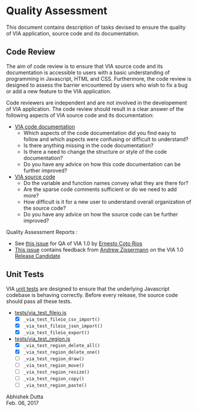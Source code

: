 Quality Assessment
==================
This document contains description of tasks devised to ensure the quality of 
VIA application, source code and its documentation.

Code Review
-----------
The aim of code review is to ensure that VIA source code and its documentation 
is accessible to users with a basic understanding of programming in Javascript, 
HTML and CSS. Furthermore, the code review is designed to assess the barrier 
encountered by users who wish to fix a bug or add a new feature to the VIA 
application.

Code reviewers are independent and are not involved in the developement of VIA 
application. The code review should result in a clear answer of the following 
aspects of VIA source code and its documentation:

 * [VIA code documentation](https://gitlab.com/vgg/via/blob/develop/CodeDoc.md) 
   * Which aspects of the code documentation did you find easy to follow and 
which aspects were confusing or difficult to understand?
   * Is there anything missing in the code documentation?
   * Is there a need to change the structure or style of the code documentation?
   * Do you have any advice on how this code documentation can be further improved?
 * [VIA source code](https://gitlab.com/vgg/via/tree/develop)
   * Do the variable and function names convey what they are there for?
   * Are the sparse code comments sufficient or do we need to add more?
   * How difficult is it for a new user to understand overall organization of 
the source code?
   * Do you have any advice on how the source code can be further improved?


Quality Assessment Reports :
 * See [this issue](https://gitlab.com/vgg/via/issues/54) for QA of VIA 1.0 by [Ernesto Coto Rios](ernesto.cotorios@eng.ox.ac.uk)
 * [This issue](https://gitlab.com/vgg/via/issues/58) contains feedback from [Andrew Zissermann](az@robots.ox.ac.uk) on the VIA 1.0 [Release Candidate](https://gitlab.com/vgg/via/commit/0eda7169e7bf2a55e859c20f5c4ead35da2624da)

 
Unit Tests
----------
VIA [unit tests](https://gitlab.com/vgg/via/tree/develop/tests) are designed to 
ensure that the underlying Javascript codebase is behaving correctly. Before 
every release, the source code should pass all these tests.
 * [tests/via_test_fileio.js](tests/via_test_fileio.js)
   * [x] `_via_test_fileio_csv_import()`
   * [x] `_via_test_fileio_json_import()`
   * [x] `_via_test_fileio_export()`
 * [tests/via_test_region.js](tests/via_test_region.js)
   * [x] `_via_test_region_delete_all()`
   * [x] `_via_test_region_delete_one()`
   * [ ] `_via_test_region_draw()`
   * [ ] `_via_test_region_move()`
   * [ ] `_via_test_region_resize()`
   * [ ] `_via_test_region_copy()`
   * [ ] `_via_test_region_paste()`

Abhishek Dutta  
Feb. 06, 2017